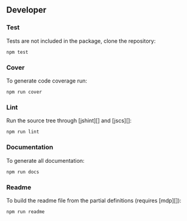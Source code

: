 ## Developer

### Test

Tests are not included in the package, clone the repository:

```
npm test
```

### Cover

To generate code coverage run:

```
npm run cover
```

### Lint

Run the source tree through [jshint][] and [jscs][]:

```
npm run lint
```

### Documentation

To generate all documentation:

```
npm run docs
```

### Readme

To build the readme file from the partial definitions (requires [mdp][]):

```
npm run readme
```
